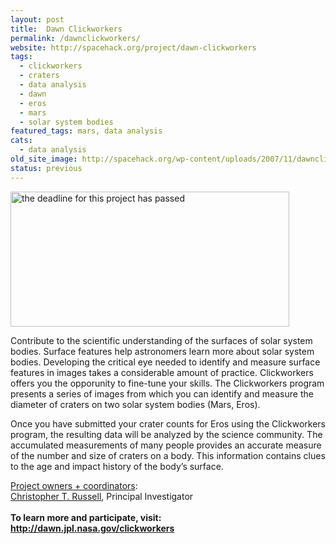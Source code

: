 ```yaml
---
layout: post
title:  Dawn Clickworkers
permalink: /dawnclickworkers/
website: http://spacehack.org/project/dawn-clickworkers
tags: 
  - clickworkers
  - craters
  - data analysis
  - dawn
  - eros
  - mars
  - solar system bodies
featured_tags: mars, data analysis
cats: 
  - data analysis
old_site_image: http://spacehack.org/wp-content/uploads/2007/11/dawnclickworkers_dead.jpg
status: previous
---
```


<div class = "scrape_from_old_wordpress">

<p><img class="alignnone size-full wp-image-1426" title="" src="http://spacehack.org/wp-content/uploads/2007/11/dawnclickworkers_dead.jpg" alt="the deadline for this project has passed" width="446" height="216" srcset="http://spacehack.org/wp-content/uploads/2007/11/dawnclickworkers_dead-310x150.jpg 310w, http://spacehack.org/wp-content/uploads/2007/11/dawnclickworkers_dead.jpg 446w" sizes="(max-width: 446px) 100vw, 446px" /></p>
<p>Contribute to the scientific understanding of the surfaces of solar system bodies. Surface features help astronomers learn more about solar system bodies. Developing the critical eye needed to identify and measure surface features in images takes a considerable amount of practice. Clickworkers offers you the opporunity to fine-tune your skills. The Clickworkers program presents a series of images from which you can identify and measure the diameter of craters on two solar system bodies (Mars, Eros).</p>
<p>Once you have submitted your crater counts for Eros using the Clickworkers program, the resulting data will be analyzed by the science community. The accumulated measurements of many people provides an accurate measure of the number and size of craters on a body. This information contains clues to the age and impact history of the body&#8217;s surface.</p>
<p><span style="text-decoration: underline;">Project owners + coordinators</span>:<br />
<a href="mailto:ctrussel@igpp.ucla.edu">Christopher T. Russell</a>, Principal Investigator<br />
<!--supplement--><br />
<strong>To learn more and participate, visit: <a href="http://dawn.jpl.nasa.gov/clickworkers/">http://dawn.jpl.nasa.gov/clickworkers</a></strong></p>


</div>